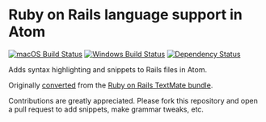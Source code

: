 # Ruby on Rails language support in Atom
[![macOS Build Status](https://travis-ci.org/atom/language-ruby-on-rails.svg?branch=master)](https://travis-ci.org/atom/language-ruby-on-rails)
[![Windows Build Status](https://ci.appveyor.com/api/projects/status/5t4pa451fu5e0ghg/branch/master?svg=true)](https://ci.appveyor.com/project/Atom/language-ruby-on-rails/branch/master)
[![Dependency Status](https://david-dm.org/atom/language-ruby-on-rails.svg)](https://david-dm.org/atom/language-ruby-on-rails)

Adds syntax highlighting and snippets to Rails files in Atom.

Originally [converted](http://flight-manual.atom.io/hacking-atom/sections/converting-from-textmate) from the [Ruby on Rails TextMate bundle](https://github.com/drnic/ruby-on-rails-tmbundle).

Contributions are greatly appreciated. Please fork this repository and open a pull request to add snippets, make grammar tweaks, etc.
